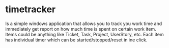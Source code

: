 # timetracker
Is a simple windows application that allows you to track you work time and immediately get report on how much time is spent on certain work item. Items could be anything like Ticket, Task, Project, UserStory, etc.
Each item has individual timer which can be started/stopped/reset in ine click.
